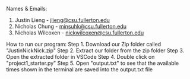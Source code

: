 Names & Emails:
1. Justin Lieng - jlieng@csu.fullerton.edu
2. Nicholas Chung - minsuhk@csu.fullerton.edu
3. Nicholas Wilcoxen - nickwilcoxen@csu.fullerton.edu 

How to run our program:
Step 1. Download our Zip folder called "JustinNickNick.zip"
Step 2. Extract our folder from the zip folder
Step 3. Open the extracted folder in VSCode
Step 4. Double click on "project1_starter.py"
Step 5. Open "output.txt" to see that the available times shown in the terminal are saved into the output.txt file